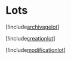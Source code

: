 # Lots

[!include[archivagelot](lots.archivagelot.autogen.md)]

[!include[creationlot](lots.creationlot.autogen.md)]

[!include[modificationlot](lots.modificationlot.autogen.md)]













































































































































